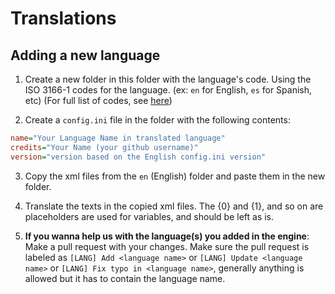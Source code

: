 # Translations

## Adding a new language

1. Create a new folder in this folder with the language's code. Using the ISO 3166-1 codes for the language. (ex: `en` for English, `es` for Spanish, etc) (For full list of codes, see [here](https://en.wikipedia.org/wiki/ISO_3166-1#Codes))

2. Create a `config.ini` file in the folder with the following contents:

```ini
name="Your Language Name in translated language"
credits="Your Name (your github username)"
version="version based on the English config.ini version"
```

3. Copy the xml files from the `en` (English) folder and paste them in the new folder.

4. Translate the texts in the copied xml files. The {0} and {1}, and so on are placeholders are used for variables, and should be left as is.

5. **If you wanna help us with the language(s) you added in the engine**: Make a pull request with your changes.
Make sure the pull request is labeled as `[LANG] Add <language name>` or `[LANG] Update <language name>` or `[LANG] Fix typo in <language name>`, generally anything is allowed but it has to contain the language name.
